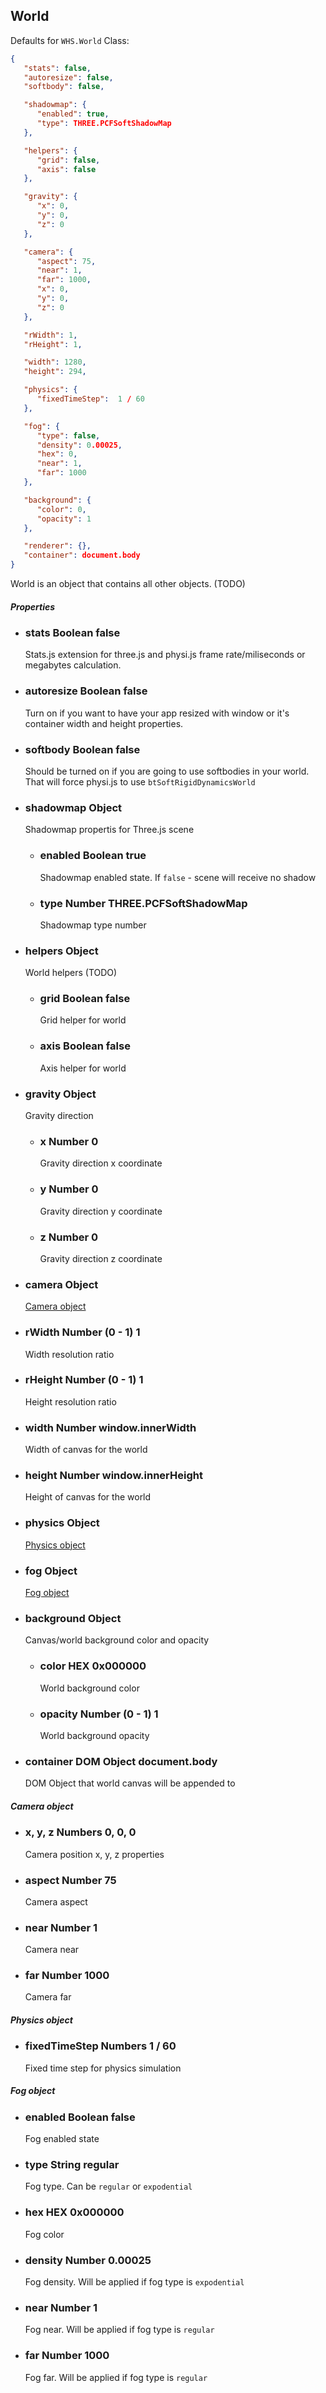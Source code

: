 <h2 class="wso" id="world">World</h2>

<div class="blockTitle h3">Defaults for <code>WHS.World</code> Class:</div>

```json
{
   "stats": false,
   "autoresize": false,
   "softbody": false,

   "shadowmap": {
      "enabled": true,
      "type": THREE.PCFSoftShadowMap
   },

   "helpers": {
      "grid": false,
      "axis": false
   },

   "gravity": {
      "x": 0,
      "y": 0,
      "z": 0
   },

   "camera": {
      "aspect": 75,
      "near": 1,
      "far": 1000,
      "x": 0,
      "y": 0,
      "z": 0
   },

   "rWidth": 1,
   "rHeight": 1,

   "width": 1280,
   "height": 294,

   "physics": {
      "fixedTimeStep":  1 / 60
   },

   "fog": {
      "type": false,
      "density": 0.00025,
      "hex": 0,
      "near": 1,
      "far": 1000
   },

   "background": {
      "color": 0,
      "opacity": 1
   },

   "renderer": {},
   "container": document.body
}

```

World is an object that contains all other objects. (TODO)

<div class="params" id="world-properties">
  <h5>Properties <a href="#world-properties" class="anchor"></a></h5>
  <ul>
    <li id="world-properties-stats">
      <h3><a href="#world-properties-stats" class="anchor"></a> stats
        <span class="type">Boolean</span>
        <span class="default">false</span>
      </h3>
      <p>Stats.js extension for three.js and physi.js frame rate/miliseconds or megabytes calculation.</p>
    </li>
    <li id="world-properties-autoresize">
      <h3><a href="#world-properties-autoresize" class="anchor"></a> autoresize
        <span class="type">Boolean</span>
        <span class="default">false</span>
      </h3>
      <p>Turn on if you want to have your app resized with window or it's container width and height properties.</p>
    </li>
    <li id="world-properties-softbody">
      <h3><a href="#world-properties-softbody" class="anchor"></a> softbody
        <span class="type">Boolean</span>
        <span class="default">false</span>
      </h3>
      <p>Should be turned on if you are going to use softbodies in your world. That will force physi.js to use <code>btSoftRigidDynamicsWorld</code></p>
    </li>
    <li id="world-properties-shadowmap" class="nested">
      <h3><a href="#world-properties-shadowmap" class="anchor"></a> shadowmap
        <span class="type">Object</span>
      </h3>
      <p>Shadowmap propertis for Three.js scene</p>
      <ul>
        <li>
          <h3>enabled
            <span class="type">Boolean</span>
            <span class="default">true</span>
          </h3>
          <p>Shadowmap enabled state. If <code>false</code> - scene will receive no shadow</p>
        </li>
        <li>
          <h3>type
            <span class="type">Number</span>
            <span class="default">THREE.PCFSoftShadowMap</span>
          </h3>
          <p>Shadowmap type number</p>
        </li>
      </ul>
    </li>
    <li id="world-properties-helpers" class="nested">
      <h3><a href="#world-properties-helpers" class="anchor"></a> helpers
        <span class="type">Object</span>
      </h3>
      <p>World helpers (TODO)</p>
      <ul>
        <li>
          <h3>grid
            <span class="type">Boolean</span>
            <span class="default">false</span>
          </h3>
          <p>Grid helper for world</p>
        </li>
        <li>
          <h3>axis
            <span class="type">Boolean</span>
            <span class="default">false</span>
          </h3>
          <p>Axis helper for world</p>
        </li>
      </ul>
    </li>
    <li id="world-properties-gravity" class="nested">
      <h3><a href="#world-properties-gravity" class="anchor"></a> gravity
        <span class="type">Object</span>
      </h3>
      <p>Gravity direction</p>
      <ul>
        <li>
          <h3>x
            <span class="type">Number</span>
            <span class="default">0</span>
          </h3>
          <p>Gravity direction x coordinate</p>
        </li>
        <li>
          <h3>y
            <span class="type">Number</span>
            <span class="default">0</span>
          </h3>
          <p>Gravity direction y coordinate</p>
        </li>
        <li>
          <h3>z
            <span class="type">Number</span>
            <span class="default">0</span>
          </h3>
          <p>Gravity direction z coordinate</p>
        </li>
      </ul>
    </li>
    <li id="world-properties-camera">
      <h3><a href="#world-properties-camera" class="anchor"></a> camera
        <span class="type">Object</span>
      </h3>
      <p><a href="#world-camera">Camera object</a></p>
    </li>
    <li id="world-properties-rWidth">
      <h3><a href="#world-properties-rWidth" class="anchor"></a> rWidth
        <span class="type">Number (0 - 1)</span>
        <span class="default">1</span>
      </h3>
      <p>Width resolution ratio</p>
    </li>
    <li id="world-properties-rHeight">
      <h3><a href="#world-properties-rHeight" class="anchor"></a> rHeight
        <span class="type">Number (0 - 1)</span>
        <span class="default">1</span>
      </h3>
      <p>Height resolution ratio</p>
    </li>
    <li id="world-properties-width">
      <h3><a href="#world-properties-width" class="anchor"></a> width
        <span class="type">Number</span>
        <span class="default">window.innerWidth</span>
      </h3>
      <p>Width of canvas for the world</p>
    </li>
    <li id="world-properties-height">
      <h3><a href="#world-properties-height" class="anchor"></a> height
        <span class="type">Number</span>
        <span class="default">window.innerHeight</span>
      </h3>
      <p>Height of canvas for the world</p>
    </li>
    <li id="world-properties-physics">
      <h3><a href="#world-properties-physics" class="anchor"></a> physics
        <span class="type">Object</span>
      </h3>
      <p><a href="#world-physics">Physics object</a></p>
    </li>
    <li id="world-properties-fog">
      <h3><a href="#world-properties-fog" class="anchor"></a> fog
        <span class="type">Object</span>
      </h3>
      <p><a href="#world-fog">Fog object</a></p>
    </li>
    <li id="world-properties-background" class="nested">
      <h3><a href="#world-properties-background" class="anchor"></a> background
        <span class="type">Object</span>
      </h3>
      <p>Canvas/world background color and opacity</p>
      <ul>
        <li>
          <h3>color
            <span class="type">HEX</span>
            <span class="default">0x000000</span>
          </h3>
          <p>World background color</p>
        </li>
        <li>
          <h3>opacity
            <span class="type">Number (0 - 1)</span>
            <span class="default">1</span>
          </h3>
          <p>World background opacity</p>
        </li>
      </ul>
    </li>
    <li id="world-properties-container">
      <h3><a href="#world-properties-container" class="anchor"></a> container
        <span class="type">DOM Object</span>
        <span class="default">document.body</span>
      </h3>
      <p>DOM Object that world canvas will be appended to</p>
    </li>
  </ul>
</div>

<div class="params" id="world-camera">
  <h5>Camera object <a href="#world-camera" class="anchor"></a></h5>
  <ul>
    <li id="world-camera-xyz">
      <h3><a href="#world-camera-xyz" class="anchor"></a> x, y, z
        <span class="type">Numbers</span>
        <span class="default">0, 0, 0</span>
      </h3>
      <p>Camera position x, y, z properties</p>
    </li>
    <li id="world-camera-aspect">
      <h3><a href="#world-camera-aspect" class="anchor"></a> aspect
        <span class="type">Number</span>
        <span class="default">75</span>
      </h3>
      <p>Camera aspect</p>
    </li>
    <li id="world-camera-near">
      <h3><a href="#world-camera-near" class="anchor"></a> near
        <span class="type">Number</span>
        <span class="default">1</span>
      </h3>
      <p>Camera near</p>
    </li>
    <li id="world-camera-far">
      <h3><a href="#world-camera-far" class="anchor"></a> far
        <span class="type">Number</span>
        <span class="default">1000</span>
      </h3>
      <p>Camera far</p>
    </li>
  </ul>
</div>

<div class="params" id="world-physics">
  <h5>Physics object <a href="#world-physics" class="anchor"></a></h5>
  <ul>
    <li id="world-camera-fixedTimeStep">
      <h3><a href="#world-physics-fixedTimeStep" class="anchor"></a> fixedTimeStep
        <span class="type">Numbers</span>
        <span class="default">1 / 60</span>
      </h3>
      <p>Fixed time step for physics simulation</p>
    </li>
  </ul>
</div>

<div class="params" id="world-fog">
  <h5>Fog object <a href="#world-fog" class="anchor"></a></h5>
  <ul>
    <li id="world-fog-enabled">
      <h3><a href="#world-fog-enabled" class="anchor"></a> enabled
        <span class="type">Boolean</span>
        <span class="default">false</span>
      </h3>
      <p>Fog enabled state</p>
    </li>
    <li id="world-fog-type">
      <h3><a href="#world-fog-type" class="anchor"></a> type
        <span class="type">String</span>
        <span class="default">regular</span>
      </h3>
      <p>Fog type. Can be <code>regular</code> or <code>expodential</code></p>
    </li>
    <li id="world-fog-hex">
      <h3><a href="#world-fog-hex" class="anchor"></a> hex
        <span class="type">HEX</span>
        <span class="default">0x000000</span>
      </h3>
      <p>Fog color</p>
    </li>
    <li id="world-fog-density">
      <h3><a href="#world-fog-density" class="anchor"></a> density
        <span class="type">Number</span>
        <span class="default">0.00025</span>
      </h3>
      <p>Fog density. Will be applied if fog type is <code>expodential</code></p>
    </li>
    <li id="world-fog-near">
      <h3><a href="#world-fog-near" class="anchor"></a> near
        <span class="type">Number</span>
        <span class="default">1</span>
      </h3>
      <p>Fog near. Will be applied if fog type is <code>regular</code></p>
    </li>
    <li id="world-fog-far">
      <h3><a href="#world-fog-far" class="anchor"></a> far
        <span class="type">Number</span>
        <span class="default">1000</span>
      </h3>
      <p>Fog far. Will be applied if fog type is <code>regular</code></p>
    </li>
  </ul>
</div>